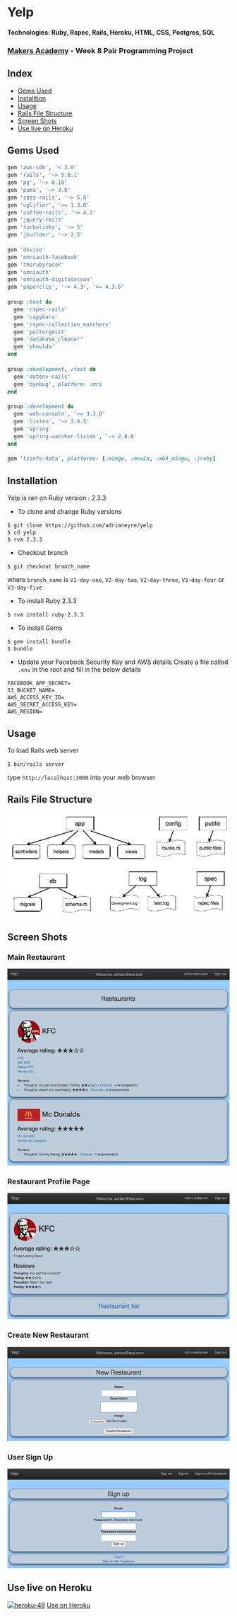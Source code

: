 # Yelp
#### Technologies: Ruby, Rspec, Rails, Heroku, HTML, CSS, Postgres, SQL
### [Makers Academy](http://www.makersacademy.com) - Week 8 Pair Programming Project

## Index
* [Gems Used](#GEMS)
* [Installtion](#Install)
* [Usage](#Usage)
* [Rails File Structure](#Rails)
* [Screen Shots](#Shots)
* [Use live on Heroku](#Heroku)

## <a name="GEMS">Gems Used</a>
```ruby
gem 'aws-sdk', '< 2.0'
gem 'rails', '~> 5.0.1'
gem 'pg', '~> 0.18'
gem 'puma', '~> 3.0'
gem 'sass-rails', '~> 5.0'
gem 'uglifier', '>= 1.3.0'
gem 'coffee-rails', '~> 4.2'
gem 'jquery-rails'
gem 'turbolinks', '~> 5'
gem 'jbuilder', '~> 2.5'

gem 'devise'
gem 'omniauth-facebook'
gem 'therubyracer'
gem 'omniauth'
gem 'omniauth-digitalocean'
gem 'paperclip', '~> 4.3', '>= 4.3.6'

group :test do
  gem 'rspec-rails'
  gem 'capybara'
  gem 'rspec-collection_matchers'
  gem 'poltergeist'
  gem 'database_cleaner'
  gem 'shoulda'
end

group :development, :test do
  gem 'dotenv-rails'
  gem 'byebug', platform: :mri
end

group :development do
  gem 'web-console', '>= 3.3.0'
  gem 'listen', '~> 3.0.5'
  gem 'spring'
  gem 'spring-watcher-listen', '~> 2.0.0'
end

gem 'tzinfo-data', platforms: [:mingw, :mswin, :x64_mingw, :jruby]
```

## <a name="Install">Installation</a>
Yelp is ran on Ruby version : 2.3.3

* To clone and change Ruby versions
```shell
$ git clone https://github.com/adrianeyre/yelp
$ cd yelp
$ rvm 2.3.3
```
* Checkout branch
```
$ git checkout branch_name
```
where `branch_name` is `V1-day-one`, `V2-day-two`, `V2-day-three`, `V3-day-four` or `V3-day-five`
* To install Ruby 2.3.3
```shell
$ rvm install ruby-2.3.3
```
* To install Gems
```shell
$ gem install bundle
$ bundle
```
* Update your Facebook Security Key and AWS details
Create a file called `.env` in the root and fill in the below details
```
FACEBOOK_APP_SECRET=
S3_BUCKET_NAME=
AWS_ACCESS_KEY_ID=
AWS_SECRET_ACCESS_KEY=
AWS_REGION=
```

## <a name="Usage">Usage</a>
To load Rails web server
```shell
$ bin/rails server
```
type `http://localhost:3000` into your web browser

## <a name="Rails">Rails File Structure</a>
[![RubyRails](https://raw.githubusercontent.com/adrianeyre/yelp/master/images/RubyRails.png)](https://raw.githubusercontent.com/adrianeyre/yelp/master/images/RubyRails.png "Ruby on Rails File Structure")

## <a name="Shots">Screen Shots</a>
### Main Restaurant
[![Screenshot](https://raw.githubusercontent.com/adrianeyre/yelp/master/images/screenshot1.png)](https://raw.githubusercontent.com/adrianeyre/yelp/master/images/screenshot1.png "Screen Shot 1")

### Restaurant Profile Page
[![Screenshot](https://raw.githubusercontent.com/adrianeyre/yelp/master/images/screenshot2.png)](https://raw.githubusercontent.com/adrianeyre/yelp/master/images/screenshot2.png "Screen Shot 2")

### Create New Restaurant
[![Screenshot](https://raw.githubusercontent.com/adrianeyre/yelp/master/images/screenshot3.png)](https://raw.githubusercontent.com/adrianeyre/yelp/master/images/screenshot3.png "Screen Shot 3")

### User Sign Up
[![Screenshot](https://raw.githubusercontent.com/adrianeyre/yelp/master/images/screenshot4.png)](https://raw.githubusercontent.com/adrianeyre/yelp/master/images/screenshot4.png "Screen Shot 4")

## <a name="Heroku">Use live on Heroku</a>

[![heroku-48](https://raw.githubusercontent.com/adrianeyre/codewars/master/Ruby/Authored/heroku.png)](https://adrianeyre-yelp.herokuapp.com/) [Use on Heroku](https://adrianeyre-yelp.herokuapp.com/)

